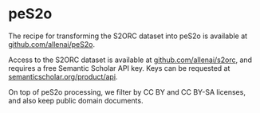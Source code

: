 # peS2o

The recipe for transforming the S2ORC dataset into peS2o is available at [github.com/allenai/peS2o](https://github.com/allenai/peS2o/tree/main/recipe).

Access to the S2ORC dataset is available at [github.com/allenai/s2orc](https://github.com/allenai/s2orc), and requires a free Semantic Scholar API key. Keys can be requested at [semanticscholar.org/product/api](https://www.semanticscholar.org/product/api).

On top of peS2o processing, we filter by CC BY and CC BY-SA licenses, and also keep public domain documents.

